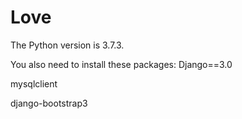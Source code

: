 # Love
The Python version is 3.7.3.

You also need to install these packages:
Django==3.0

mysqlclient

django-bootstrap3

